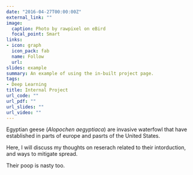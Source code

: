 ```yaml
---
date: "2016-04-27T00:00:00Z"
external_link: ""
image:
  caption: Photo by rawpixel on eBird
  focal_point: Smart
links:
- icon: graph
  icon_pack: fab
  name: Follow
  url: 
slides: example
summary: An example of using the in-built project page.
tags:
- Deep Learning
title: Internal Project
url_code: ""
url_pdf: ""
url_slides: ""
url_video: ""
---
```


Egyptian geese (_Alopochen aegyptiaca_) are invasive waterfowl that have established in parts of europe and pasrts of the United States.

Here, I will discuss my thoughts on reserach related to their intorduction, and ways to mitigate spread.

Their poop is nasty too. 
